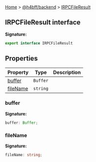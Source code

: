 [Home](/) &gt; [@h4bff/backend](../backend.md) &gt; [IRPCFileResult](IRPCFileResult.md)

## IRPCFileResult interface

<b>Signature:</b>

```typescript
export interface IRPCFileResult 
```

## Properties

|  Property | Type | Description |
|  --- | --- | --- |
|  [buffer](IRPCFileResult.md#buffer) | <code>Buffer</code> |  |
|  [fileName](IRPCFileResult.md#filename) | <code>string</code> |  |

### buffer

<b>Signature:</b>

```typescript
buffer: Buffer;
```

### fileName

<b>Signature:</b>

```typescript
fileName: string;
```

